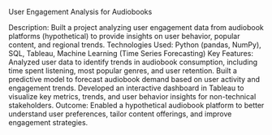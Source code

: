 User Engagement Analysis for Audiobooks

Description: Built a project analyzing user engagement data from audiobook platforms (hypothetical) to provide insights on user behavior, popular content, and regional trends.
Technologies Used: Python (pandas, NumPy), SQL, Tableau, Machine Learning (Time Series Forecasting)
Key Features:
Analyzed user data to identify trends in audiobook consumption, including time spent listening, most popular genres, and user retention.
Built a predictive model to forecast audiobook demand based on user activity and engagement trends.
Developed an interactive dashboard in Tableau to visualize key metrics, trends, and user behavior insights for non-technical stakeholders.
Outcome: Enabled a hypothetical audiobook platform to better understand user preferences, tailor content offerings, and improve engagement strategies.

